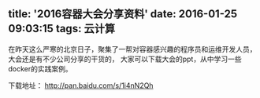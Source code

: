 title: '2016容器大会分享资料'
date: 2016-01-25 09:03:15
tags: 云计算
---

在昨天这么严寒的北京日子，聚集了一帮对容器感兴趣的程序员和运维开发人员，大会还是有不少公司分享的干货的，
大家可以下载大会的ppt，从中学习一些docker的实践案例。

下载地址： http://pan.baidu.com/s/1i4nN2Qh                                   